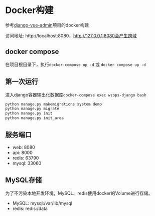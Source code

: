 # Docker构建

参考[django-vue-admin](https://gitee.com/liqianglog/django-vue-admin)项目的docker构建

访问地址: http://localhost:8080，http://127.0.0.1:8080会产生跨域

## docker compose

在项目根目录下，执行`docker-compose up -d` 或 `docker compose up -d`

## 第一次运行

进入django容器输出化数据库`docker-compose exec wzops-django bash`

```sh
python manage.py makemigrations system demo
python manage.py migrate
python manage.py init
python manage.py init_area
```

## 服务端口

- web: 8080
- api: 8000
- redis: 63790
- mysql: 33060

## MySQL存储

为了不污染本地开发环境，MySQL、redis使用docker的Volume进行存储。

- MySQL: mysql:/var/lib/mysql
- redis: redis:/data
  